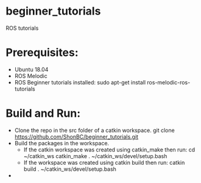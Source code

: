 # beginner_tutorials
ROS tutorials

# Prerequisites:
- Ubuntu 18.04
- ROS Melodic
- ROS Beginner tutorials installed:
    sudo apt-get install ros-melodic-ros-tutorials

# Build and Run:
- Clone the repo in the src folder of a catkin workspace.
    git clone https://github.com/ShonBC/beginner_tutorials.git
- Build the packages in the workspace. 
    - If the catkin workspace was created using catkin_make then run:
        cd ~/catkin_ws
        catkin_make
        . ~/catkin_ws/devel/setup.bash
    - If the workspace was created using catkin build then run:
        catkin build
        . ~/catkin_ws/devel/setup.bash
- 